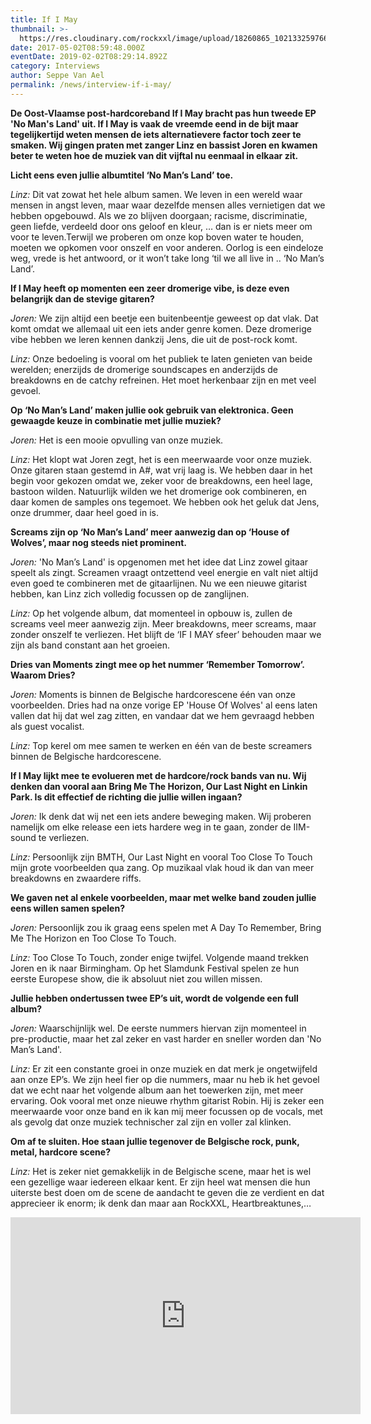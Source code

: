 ```yaml
---
title: If I May
thumbnail: >-
  https://res.cloudinary.com/rockxxl/image/upload/18260865_10213325976681794_1644302700_o.jpg
date: 2017-05-02T08:59:48.000Z
eventDate: 2019-02-02T08:29:14.892Z
category: Interviews
author: Seppe Van Ael
permalink: /news/interview-if-i-may/
---
```

**De Oost-Vlaamse post-hardcoreband If I May bracht pas hun tweede EP 'No Man's Land' uit. If I May is vaak de vreemde eend in de bijt maar tegelijkertijd weten mensen de iets alternatievere factor toch zeer te smaken. Wij gingen praten met zanger Linz en bassist Joren en kwamen beter te weten hoe de muziek van dit vijftal nu eenmaal in elkaar zit.**


**Licht eens even jullie albumtitel ‘No Man’s Land’ toe.**

_Linz:_ Dit vat zowat het hele album samen. We leven in een wereld waar mensen in angst leven, maar waar dezelfde mensen alles vernietigen dat we hebben opgebouwd. Als we zo blijven doorgaan; racisme, discriminatie, geen liefde, verdeeld door ons geloof en kleur, … dan is er niets meer om voor te leven.Terwijl we proberen om onze kop boven water te houden, moeten we opkomen voor onszelf en voor anderen. Oorlog is een eindeloze weg, vrede is het antwoord, or it won’t take long ‘til we all live in .. ‘No Man’s Land’.

**If I May heeft op momenten een zeer dromerige vibe, is deze even belangrijk dan de stevige gitaren?**

_Joren:_ We zijn altijd een beetje een buitenbeentje geweest op dat vlak. Dat komt omdat we allemaal uit een iets ander genre komen. Deze dromerige vibe hebben we leren kennen dankzij Jens, die uit de post-rock komt. 

_Linz:_ Onze bedoeling is vooral om het publiek te laten genieten van beide werelden; enerzijds de dromerige soundscapes en anderzijds de breakdowns en de catchy refreinen. Het moet herkenbaar zijn en met veel gevoel.

**Op ‘No Man’s Land’ maken jullie ook gebruik van elektronica. Geen gewaagde keuze in combinatie met jullie muziek?**

_Joren:_ Het is een mooie opvulling van onze muziek. 

_Linz:_ Het klopt wat Joren zegt, het is een meerwaarde voor onze muziek. Onze gitaren staan gestemd in A#, wat vrij laag is. We hebben daar in het begin voor gekozen omdat we, zeker voor de breakdowns, een heel lage, bastoon wilden. Natuurlijk wilden we het dromerige ook combineren, en daar komen de samples ons tegemoet. We hebben ook het geluk dat Jens, onze drummer, daar heel goed in is.

**Screams zijn op ‘No Man’s Land’ meer aanwezig dan op ‘House of Wolves’, maar nog steeds niet prominent.**

_Joren:_ 'No Man’s Land' is opgenomen met het idee dat Linz zowel gitaar speelt als zingt. Screamen vraagt ontzettend veel energie en valt niet altijd even goed te combineren met de gitaarlijnen. Nu we een nieuwe gitarist hebben, kan Linz zich volledig focussen op de zanglijnen.

_Linz:_ Op het volgende album, dat momenteel in opbouw is, zullen de screams veel meer aanwezig zijn. Meer breakdowns, meer screams, maar zonder onszelf te verliezen. Het blijft de ‘IF I MAY sfeer’ behouden maar we zijn als band constant aan het groeien.

**Dries van Moments zingt mee op het nummer ‘Remember Tomorrow’. Waarom Dries?**

_Joren:_ Moments is binnen de Belgische hardcorescene één van onze voorbeelden. Dries had na onze vorige EP 'House Of Wolves' al eens laten vallen dat hij dat wel zag zitten, en vandaar dat we hem gevraagd hebben als guest vocalist.

_Linz:_ Top kerel om mee samen te werken en één van de beste screamers binnen de Belgische hardcorescene.

**If I May lijkt mee te evolueren met de hardcore/rock bands van nu. Wij denken dan vooral aan Bring Me The Horizon, Our Last Night en Linkin Park. Is dit effectief de richting die jullie willen ingaan?**

_Joren:_ Ik denk dat wij net een iets andere beweging maken. Wij proberen namelijk om elke release een iets hardere weg in te gaan, zonder de IIM-sound te verliezen.

_Linz:_ Persoonlijk zijn BMTH, Our Last Night en vooral Too Close To Touch mijn grote voorbeelden qua zang. Op muzikaal vlak houd ik dan van meer breakdowns en zwaardere riffs.

**We gaven net al enkele voorbeelden, maar met welke band zouden jullie eens willen samen spelen?**  

_Joren:_ Persoonlijk zou ik graag eens spelen met A Day To Remember, Bring Me The Horizon en Too Close To Touch.

_Linz:_ Too Close To Touch, zonder enige twijfel. Volgende maand trekken Joren en ik naar Birmingham. Op het Slamdunk Festival spelen ze hun eerste Europese show, die ik absoluut niet zou willen missen.

**Jullie hebben ondertussen twee EP’s uit, wordt de volgende een full album?**

_Joren:_ Waarschijnlijk wel. De eerste nummers hiervan zijn momenteel in pre-productie, maar het zal zeker en vast harder en sneller worden dan 'No Man’s Land'.

_Linz:_ Er zit een constante groei in onze muziek en dat merk je ongetwijfeld aan onze EP’s. We zijn heel fier op die nummers, maar nu heb ik het gevoel dat we echt naar het volgende album aan het toewerken zijn, met meer ervaring. Ook vooral met onze nieuwe rhythm gitarist Robin. Hij is zeker een meerwaarde voor onze band en ik kan mij meer focussen op de vocals, met als gevolg dat onze muziek technischer zal zijn en voller zal klinken.

**Om af te sluiten. Hoe staan jullie tegenover de Belgische rock, punk, metal, hardcore scene?**

_Linz:_ Het is zeker niet gemakkelijk in de Belgische scene, maar het is wel een gezellige waar iedereen elkaar kent. Er zijn heel wat mensen die hun uiterste best doen om de scene de aandacht te geven die ze verdient en dat apprecieer ik enorm; ik denk dan maar aan RockXXL, Heartbreaktunes,…

<iframe width="560" height="315" src="https://www.youtube.com/embed/0ujHj0whnQQ" frameborder="0" allow="accelerometer; autoplay; encrypted-media; gyroscope; picture-in-picture" allowfullscreen></iframe>

